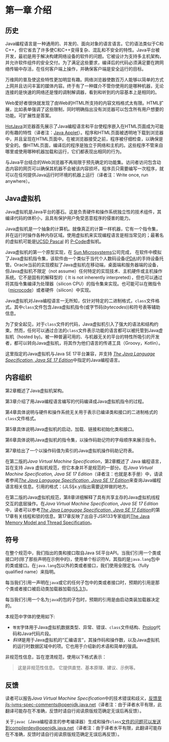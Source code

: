 # 第一章 介绍

## 历史

Java编程语言是一种通用的、并发的、面向对象的语言语言。它的语法类似于C和C++，但它省去了许多使C和C++变得复杂、混乱和不安全的特性。Java平台被开发，最初是用于解决构建网络设备的软件的问题。它被设计为支持多主机架构，并允许软件组件的安全交付。为了满足这些要求，编译后的代码必须满足要在跨网络传输中存活，在任何客户端上操作，并确保客户端是安全运行的目标。

万维网的普及使这些特性更加明显有趣。网络浏览器使数百万人能够以简单的方式上网并且访问丰富的媒体内容。终于有了一种媒介不管你使用的是哪种机器，无论连接的是快速的网络还是慢的调制解调器，看到和听到的内容基本上是相同的。

Web爱好者很快就发现了由Web的HTML所支持的内容文档格式太有限。HTML扩展，比如表单强调了这些限制，同时明确指出没有浏览器可以包含所有用户想要的功能。可扩展性是答案。

[HotJava](https://zh.wikipedia.org/wiki/HotJava)浏览器首先展示了Java编程语言和平台使程序嵌入在HTML页面成为可能的有趣的特性（译者注：[Java Applet](https://zh.wikipedia.org/wiki/Java_applet)）。程序和HTML页面被透明地下载到浏览器中，并且呈现在HTML页面中。在被浏览器接受之前，程序被仔细检查，以确保是安全的。像HTML页面，编译后的程序是独立于网络和主机的。这些程序不管来自哪里或使用哪种机器加载和运行，它们都表现出相同的行为。

与Java平台结合的Web浏览器不再局限于预先确定的功能集。访问者访问包含动态内容的网页可以确保其机器不会被该内容损坏。程序员只需要编写一次程序，就可以在任何提供Java运行时环境的机器上运行（译者注：Write once, run anywhere）。

## Java虚拟机

Java虚拟机是Java平台的基石。这是负责硬件和操作系统独立性的技术组件，其编译代码的体积小，且具有保护用户免受恶意程序的侵害的能力。

Java虚拟机是一个抽象的计算机。就像真正的计算一样机器，它有一个指令集，并在运行时操作各种内存区域。使用虚拟机来实现编程语言是相当常见的；最著名的虚拟机可能是[UCSD Pascal](https://zh.wikipedia.org/wiki/UCSD_Pascal) 的 [P-Code](https://zh.wikipedia.org/wiki/P-code%E6%9C%BA)虚拟机。

Java虚拟机的第一个原型实现，在 [Sun Microsystems](https://zh.wikipedia.org/wiki/%E6%98%87%E9%99%BD%E9%9B%BB%E8%85%A6)公司完成， 在软件中模拟了Java虚拟机指令集，该软件由一个类似于当代个人数码设备([PDA](https://zh.wikipedia.org/wiki/%E4%B8%AA%E4%BA%BA%E6%95%B0%E7%A0%81%E5%8A%A9%E7%90%86))的手持设备托管。Oracle当前的实现模拟了Java虚拟机在移动端，桌面端和服务器端的设备，但Java虚拟机不限定（not assume）任何特定的实现技术、主机硬件或主机操作系统。它不是固有的解释型的（ It is not inherently interpreted），但也可以通过将其指令集编译为处理器（silicon CPU）的指令集来实现。也可能可以在微指令（[microcode](https://zh.wikipedia.org/wiki/%E5%BE%AE%E7%A8%8B%E5%BA%8F)）或者硬件（silicon）中实现。

Java虚拟机对Java编程语言一无所知，仅针对特定的二进制格式，`class`文件格式。其中`class`文件包含Java虚拟机指令(或字节码(*bytecodes*))和符号表等辅助信息。

为了安全起见，对于`class`文件的代码，Java虚拟机引入了强大的语法和结构约束。然而，任何可以通过合法的`class`文件表示功能的语言都可以被托管到Java虚拟机（hosted by)。被一种普遍可用的、与机器无关的平台的特性所吸引的开发者，都可以转向Java虚拟机，将其作为他们语言的传递工具（Groovy，Kotlin）。

这里指定的Java虚拟机与Java SE 17平台兼容，并支持 [*The Java Language Specification, Java SE 17 Edition*](https://docs.oracle.com/javase/specs/jls/se17/html/index.html)中指定的Java编程语言。

## 内容组织

第2章概述了Java虚拟机架构。

第3章介绍了用Java编程语言编写的代码编译成Java虚拟机指令的过程。

第4章具体说明与硬件和操作系统无关用于表示已编译类和接口的二进制格式的`class`文件格式。

第5章具体说明Java虚拟机的启动，加载、链接和初始化类和接口。

第6章具体说明Java虚拟机的指令集，以操作码助记符的字母顺序来展示指令。

第7章给出了一个以操作码值为索引的Java虚拟机操作码助记符表。

在第二版的*Java Virtual Machine Specification*，第2章概述了 Java 编程语言，旨在支持
Java 虚拟机规范，但它本身并不是规范的一部分。在*Java Virtual Machine Specification, Java SE 17 Edition*（译者注：也就是本手册）中，请读者参阅[*The Java Language Specification, Java SE 17 Edition*](https://docs.oracle.com/javase/specs/jls/se17/html/index.html)来查询Java编程语言相关信息。引用的格式：(JLS§x.y)指出需要这样做的地方。

在第二版的Java虚拟机规范，第8章详细解释了具有共享主存的Java虚拟机线程交互的底层操作。在*Java Virtual Machine Specification, Java SE 17 Edition*中，读者可以参考[*The Java Language Specification, Java SE 17 Edition*](https://docs.oracle.com/javase/specs/jls/se17/html/index.html)的第17章有关线程和锁的信息。第17章反映了出自于JSR133专家组的[The Java Memory Model and Thread Specification](https://www.cs.umd.edu/~pugh/java/memoryModel/jsr133.pdf)。

## 符号

在整个规范中，我们指出的类和接口取自Java SE平台API。当我们引用一个类或接口时(除了那些声明在示例中的)，使用单个标识符*N*，其指的是`java.lang`包中的类或接口。在`java.lang`包以外的类或者接口，我们使用全限定名（fully qualified name）来指明。

每当我们引用一声明在`java`或它的任何子包中的类或者接口时，预期的引用是那个类或者接口被启动类加载器加载([§5.3.1](https://docs.oracle.com/javase/specs/jvms/se17/html/jvms-5.html#jvms-5.3.1))。

每当我们引用一个名为`java`的包的子包时，预期的引用是由启动类装加载器决定的。

本规范中字体的使用如下:

- `等宽`字体用于Java虚拟机数据类型、异常、错误、`class`文件结构、[Prolog](https://zh.wikipedia.org/wiki/Prolog)代码和Java代码片段。
- *斜体*是用于Java虚拟机的“汇编语言”，其操作码和操作数，以及Java虚拟机的运行时数据区域中的项。它也用于介绍新的术语和简单的强调。

非规范性信息，旨在澄清规范，使用以下格式表示：

> 这是非规范性信息。 它提供直觉、基本原理、建议、示例等。

## 反馈

读者可以报告*Java Virtual Machine Specification*中的技术错误和歧义，反馈至jls-jvms-spec-comments@openjdk.java.net（译者注：由于译者水平有限，此翻译可能存在不准确，反馈时请自行阅读原版规范确定无误后再反馈）。

关于`javac`（Java编程语言的参考编译器）生成和操作`class`文件的问题可以发送到compilerdev@openjdk.java.net（译者注：由于译者水平有限，此翻译可能存在不准确，反馈时请自行阅读原版规范确定无误后再反馈）。
